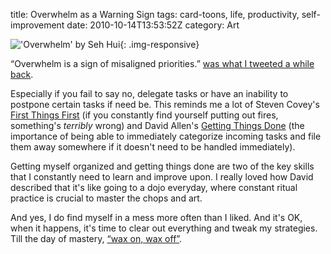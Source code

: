 title: Overwhelm as a Warning Sign
tags: card-toons, life, productivity, self-improvement
date: 2010-10-14T13:53:52Z
category: Art

!['Overwhelm' by Seh Hui]({static}/images/2010/10/Overwhelm.jpg){: .img-responsive}

“Overwhelm is a sign of misaligned priorities.” [was what I tweeted a while back][tweet].

Especially if you fail to say no, delegate tasks or have an inability to postpone certain tasks if need be. This reminds me a lot of Steven Covey's [First Things First][firstthings] (if you constantly find yourself putting out fires, something's *terribly* wrong) and David Allen's [Getting Things Done][gtd] (the importance of being able to immediately categorize incoming tasks and file them away somewhere if it doesn't need to be handled immediately).

Getting myself organized and getting things done are two of the key skills that I constantly need to learn and improve upon. I really loved how David described that it's like going to a dojo everyday, where constant ritual practice is crucial to master the chops and art.

And yes, I do find myself in a mess more often than I liked. And it's OK, when it happens, it's time to clear out everything and tweak my strategies. Till the day of mastery, [“wax on, wax off”][karate].

[tweet]: http://twitter.com/felixleong/status/27218537756
[firstthings]: http://www.amazon.co.uk/gp/product/0684802031?ie=UTF8&amp;tag=felixleongped-21&amp;linkCode=as2&amp;camp=1634&amp;creative=6738&amp;creativeASIN=0684802031gg/
[gtd]: http://www.amazon.co.uk/gp/product/0749922648?ie=UTF8&amp;tag=felixleongped-21&amp;linkCode=as2&amp;camp=1634&amp;creative=6738&amp;creativeASIN=0749922648
[karate]: http://www.imdb.com/title/tt0087538/quotes
